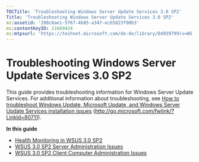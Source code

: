 ```yaml
---
TOCTitle: 'Troubleshooting Windows Server Update Services 3.0 SP2'
Title: 'Troubleshooting Windows Server Update Services 3.0 SP2'
ms:assetid: '208c8ae1-5f67-4b85-a347-ecb5823f90b3'
ms:contentKeyID: 21669424
ms:mtpsurl: 'https://technet.microsoft.com/de-de/library/Dd939799(v=WS.10)'
---
```


Troubleshooting Windows Server Update Services 3.0 SP2
======================================================

This guide provides troubleshooting information for Windows Server Update Services. For additional information about troubleshooting, see [How to troubleshoot Windows Update, Microsoft Update, and Windows Server Update Services installation issues](http://go.microsoft.com/fwlink/?linkid=80711) (http://go.microsoft.com/fwlink/?LinkId=80711).

**In this guide**

-   [Health Monitoring in WSUS 3.0 SP2](https://technet.microsoft.com/7f2a52af-1738-4320-9066-e58fa904fc70)
-   [WSUS 3.0 SP2 Server Administration Issues](https://technet.microsoft.com/91735c6a-2860-4f68-aa29-f48ecfaa970a)
-   [WSUS 3.0 SP2 Client Computer Administration Issues](https://technet.microsoft.com/12e5a90c-a6b2-40b2-9d08-a65636ff10e9)
